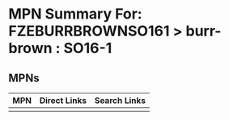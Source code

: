 



# MPN Summary For: FZEBURRBROWNSO161 > burr-brown : SO16-1

## MPNs
  

|MPN|Direct Links|Search Links|
| :--- | :--- | :--- |
||||
